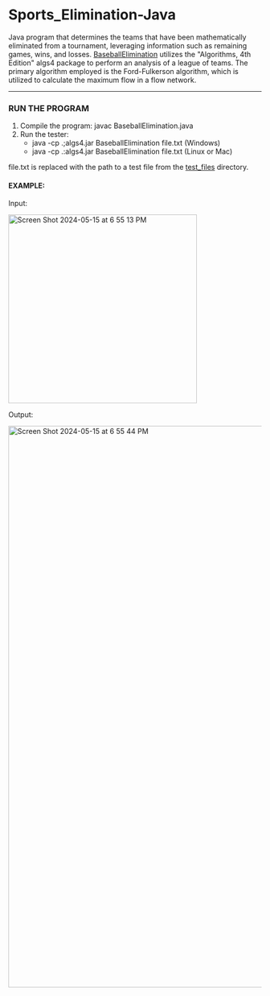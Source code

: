 # Sports_Elimination-Java

Java program that determines the teams that have been mathematically eliminated from a tournament, leveraging information such as remaining games, wins, and losses. [BaseballElimination](https://github.com/NeddTheRedd/Sports_Elimination-Java/blob/main/BaseballElimination.java) utilizes the "Algorithms, 4th Edition" algs4 package to perform an analysis of a league of teams. The primary algorithm employed is the Ford-Fulkerson algorithm, which is utilized to calculate the maximum flow in a flow network.

---
### RUN THE PROGRAM

1. Compile the program: javac BaseballElimination.java
2. Run the tester:
   * java -cp .;algs4.jar BaseballElimination file.txt (Windows)
   * java -cp .:algs4.jar BaseballElimination file.txt (Linux or Mac) <br>

file.txt is replaced with the path to a test file from the [test_files](https://github.com/NeddTheRedd/Sports_Elimination-Java/tree/main/test_files) directory.

#### EXAMPLE: 

Input:<br>

<img width="375" alt="Screen Shot 2024-05-15 at 6 55 13 PM" src="https://github.com/NeddTheRedd/Sports_Elimination-Java/assets/153869055/08d426b5-0e78-49e8-9a04-dd9dd147a94e"><br>

Output:<br>

<img width="1116" alt="Screen Shot 2024-05-15 at 6 55 44 PM" src="https://github.com/NeddTheRedd/Sports_Elimination-Java/assets/153869055/209d32d7-dee8-43ef-afa4-46919acd6715"><br>

